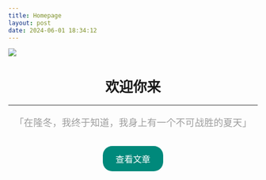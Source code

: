 ```yaml
---
title: Homepage
layout: post
date: 2024-06-01 18:34:12
---
```


![ ](https://img.picui.cn/free/2024/06/03/665dc36670c0b.jpeg)

<h1 style="text-align:center;"><strong>欢迎你来</strong></h1>

---

<p style="font-size:1.2rem;line-height:1.6;text-align:center;color:#9E9E9E">
「在隆冬，我终于知道，我身上有一个不可战胜的夏天」
</p>

<div style="text-align:center;margin-top:2rem;">
  <a href="https://www.ac1d.cc/blog/" style="display:inline-block;background-color:#00897B;color:#fff;padding:0.8rem 1.6rem;border-radius:1.2rem;text-decoration:none;font-size:1.1rem;">查看文章</a>
</div>